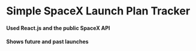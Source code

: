 # Simple SpaceX Launch Plan Tracker
#### Used React.js and the public SpaceX API
#### Shows future and past launches